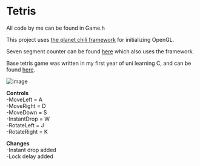 # Tetris

All code by me can be found in Game.h

This project uses [the planet chili framework](https://github.com/planetchili/chili_framework) for initializing OpenGL.

Seven segment counter can be found [here](https://github.com/willkillson/SevenSegmentDisplay) which also uses the framework.


Base tetris game was written in my first year of uni learning C, and can be found [here](https://github.com/willkillson/ASCIItetris).


![image](https://user-images.githubusercontent.com/26101774/35467689-fefff9f6-02ce-11e8-9415-70594aa45cca.png)

**Controls**  
-MoveLeft = A  
-MoveRight = D   
-MoveDown = S  
-InstantDrop = W  
-RotateLeft = J  
-RotateRight = K  

**Changes**  
-Instant drop added  
-Lock delay added  
